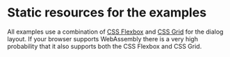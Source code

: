 # Static resources for the examples

All examples use a combination of [CSS Flexbox](https://www.w3schools.com/css/css3_flexbox.asp) and [CSS Grid](https://www.w3schools.com/css/css_grid.asp) for the dialog layout. If your browser supports WebAssembly there is a very high probability that it also supports both the CSS Flexbox and CSS Grid.
